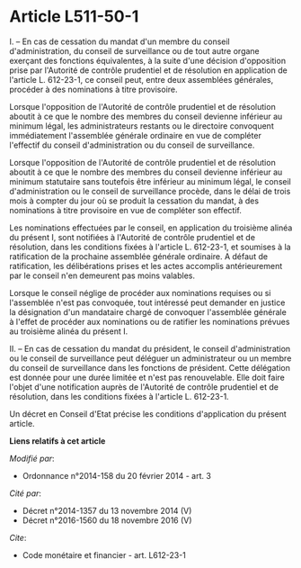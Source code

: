 # Article L511-50-1

I. – En cas de cessation du mandat d'un membre du conseil d'administration, du conseil de surveillance ou de tout autre
organe exerçant des fonctions équivalentes, à la suite d'une décision d'opposition prise par l'Autorité de contrôle
prudentiel et de résolution en application de l'article L. 612-23-1, ce conseil peut, entre deux assemblées générales,
procéder à des nominations à titre provisoire.

Lorsque l'opposition de l'Autorité de contrôle prudentiel et de résolution aboutit à ce que le nombre des membres du conseil
devienne inférieur au minimum légal, les administrateurs restants ou le directoire convoquent immédiatement l'assemblée
générale ordinaire en vue de compléter l'effectif du conseil d'administration ou du conseil de surveillance.

Lorsque l'opposition de l'Autorité de contrôle prudentiel et de résolution aboutit à ce que le nombre des membres du conseil
devienne inférieur au minimum statutaire sans toutefois être inférieur au minimum légal, le conseil d'administration ou le
conseil de surveillance procède, dans le délai de trois mois à compter du jour où se produit la cessation du mandat, à des
nominations à titre provisoire en vue de compléter son effectif.

Les nominations effectuées par le conseil, en application du troisième alinéa du présent I, sont notifiées à l'Autorité de
contrôle prudentiel et de résolution, dans les conditions fixées à l'article L. 612-23-1, et soumises à la ratification de la
prochaine assemblée générale ordinaire. A défaut de ratification, les délibérations prises et les actes accomplis
antérieurement par le conseil n'en demeurent pas moins valables.

Lorsque le conseil néglige de procéder aux nominations requises ou si l'assemblée n'est pas convoquée, tout intéressé peut
demander en justice la désignation d'un mandataire chargé de convoquer l'assemblée générale à l'effet de procéder aux
nominations ou de ratifier les nominations prévues au troisième alinéa du présent I.

II. – En cas de cessation du mandat du président, le conseil d'administration ou le conseil de surveillance peut déléguer un
administrateur ou un membre du conseil de surveillance dans les fonctions de président. Cette délégation est donnée pour une
durée limitée et n'est pas renouvelable. Elle doit faire l'objet d'une notification auprès de l'Autorité de contrôle
prudentiel et de résolution, dans les conditions fixées à l'article L. 612-23-1.

Un décret en Conseil d'Etat précise les conditions d'application du présent article.

**Liens relatifs à cet article**

_Modifié par_:

  - Ordonnance n°2014-158 du 20 février 2014 - art. 3

_Cité par_:

  - Décret n°2014-1357 du 13 novembre 2014 (V)
  - Décret n°2016-1560 du 18 novembre 2016 (V)

_Cite_:

  - Code monétaire et financier - art. L612-23-1
